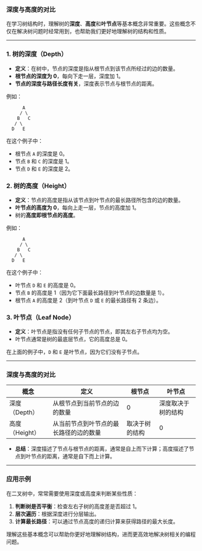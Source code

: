 ### 深度与高度的对比

在学习树结构时，理解树的**深度**、**高度**和**叶节点**等基本概念非常重要。这些概念不仅在解决树问题时经常用到，也帮助我们更好地理解树的结构和性质。

---

### 1. 树的深度（Depth）

- **定义**：在树中，节点的深度是指从根节点到该节点所经过的边的数量。
- **根节点的深度为 0**，每向下走一层，深度加 1。
- **节点的深度与路径长度有关**，深度表示节点与根节点的距离。

例如：
```
      A
     / \
    B   C
   / \
  D   E
```
在这个例子中：
- 根节点 `A` 的深度是 0。
- 节点 `B` 和 `C` 的深度是 1。
- 节点 `D` 和 `E` 的深度是 2。

### 2. 树的高度（Height）

- **定义**：节点的高度是指从该节点到叶节点的最长路径所包含的边的数量。
- **叶节点的高度为 0**，每向上走一层，节点的高度加 1。
- 树的**高度即根节点的高度**。

例如：
```
      A
     / \
    B   C
   / \
  D   E
```
在这个例子中：
- 叶节点 `D` 和 `E` 的高度是 0。
- 节点 `B` 的高度是 1（因为它下面最长路径到叶节点的边数量是 1）。
- 根节点 `A` 的高度是 2（到叶节点 `D` 或 `E` 的最长路径有 2 条边）。

### 3. 叶节点（Leaf Node）

- **定义**：叶节点是指没有任何子节点的节点，即其左右子节点均为空。
- 叶节点通常是树的最底层节点，它的高度总是 0。

在上面的例子中，`D` 和 `E` 是叶节点，因为它们没有子节点。

---

### 深度与高度的对比

| **概念** | **定义**                                    | **根节点** | **叶节点** |
|----------|---------------------------------------------|------------|------------|
| 深度（Depth） | 从根节点到当前节点的边的数量               | 0          | 深度取决于树的结构 |
| 高度（Height） | 从当前节点到叶节点的最长路径的边的数量     | 取决于树的结构 | 0          |

- **总结**：深度描述了节点与根节点的距离，通常是自上而下计算；高度描述了节点到叶节点的距离，通常是自下而上计算。

---

### 应用示例

在二叉树中，常常需要使用深度或高度来判断某些性质：
1. **判断树是否平衡**：检查左右子树的高度差是否超过 1。
2. **层次遍历**：根据深度进行分层输出。
3. **计算最长路径**：可以通过节点高度的递归计算来获得路径的最大长度。

理解这些基本概念可以帮助你更好地理解树结构，进而更高效地解决树相关的编程问题。
